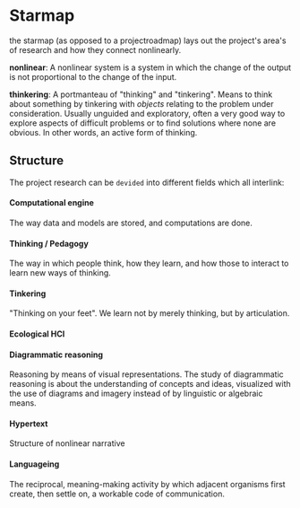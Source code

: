 Starmap
=======

the starmap (as opposed to a projectroadmap) lays out the project's area's of research and how they connect nonlinearly.

__nonlinear__: A nonlinear system is a system in which the change of the output is not proportional to the change of the input.

__thinkering__: A portmanteau of "thinking" and "tinkering". Means to think about something by tinkering with *objects* relating to the problem under consideration. Usually unguided and exploratory, often a very good way to explore aspects of difficult problems or to find solutions where none are obvious. In other words, an active form of thinking.

## Structure

The project research can be `devided` into different fields which all interlink:

#### Computational engine
The way data and models are stored, and computations are done.

#### Thinking / Pedagogy
The way in which people think, how they learn, and how those to interact to learn new ways of thinking.

#### Tinkering
"Thinking on your feet". We learn not by merely thinking, but by articulation. 

#### Ecological HCI

#### Diagrammatic reasoning
Reasoning by means of visual representations. The study of diagrammatic reasoning is about the understanding of concepts and ideas, visualized with the use of diagrams and imagery instead of by linguistic or algebraic means.

#### Hypertext
Structure of nonlinear narrative

#### Languageing
The reciprocal, meaning-making activity by which adjacent organisms first create, then settle on, a workable code of communication.
